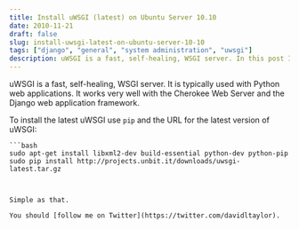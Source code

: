 ```yaml
---
title: Install uWSGI (latest) on Ubuntu Server 10.10
date: 2010-11-21
draft: false
slug: install-uwsgi-latest-on-ubuntu-server-10-10
tags: ["django", "general", "system administration", "uwsgi"]
description: uWSGI is a fast, self-healing, WSGI server. In this post I show how to install the latest version on Ubuntu Server 10.10...
---
```


uWSGI is a fast, self-healing, WSGI server. It is typically used with Python web applications. It works very well with the Cherokee Web Server and the Django web application framework.

To install the latest uWSGI use `pip` and the URL for the latest version of uWSGI:


    ```bash
    sudo apt-get install libxml2-dev build-essential python-dev python-pip
    sudo pip install http://projects.unbit.it/downloads/uwsgi-latest.tar.gz
```


Simple as that.

You should [follow me on Twitter](https://twitter.com/davidltaylor).
